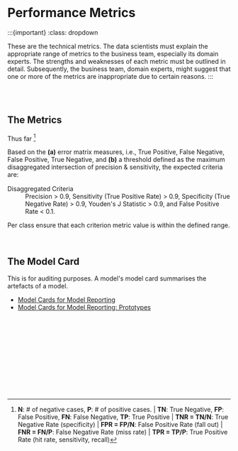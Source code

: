 <br>

# Performance Metrics

:::{important}
:class: dropdown

These are the technical metrics.  The data scientists must explain the appropriate range of metrics to the business team, especially its domain experts.  The strengths and weaknesses of each metric must be outlined in detail.  Subsequently, the business team, domain experts, might suggest that one or more of the metrics are inappropriate due to certain reasons.
:::

<br>
<br>

## The Metrics

Thus far [^metrics]

<dl><div style="margin-bottom: 15px; margin-top: 10px;">Based on the <b>(a)</b> error matrix measures, i.e., True Positive, False Negative, False Positive, True Negative, and <b>(b)</b> a threshold defined as the maximum disaggregated intersection of precision & sensitivity, the expected criteria are: </div>
    <dt>Disaggregated Criteria</dt>
    <dd>Precision > 0.9, Sensitivity (True Positive Rate) > 0.9, Specificity (True Negative Rate) > 0.9, Youden's J Statistic > 0.9, and False Positive Rate < 0.1. </dd>
</dl>

Per class ensure that each criterion metric value is within the defined range.

<br>

## The Model Card

This is for auditing purposes.  A model's model card summarises the artefacts of a model.

<ul class="disc">
    <li class="disc"><a href="https://arxiv.org/abs/1810.03993" target="_blank">Model Cards for Model Reporting</a></li>
    <li class="disc"><a href="https://modelcards.withgoogle.com/about">Model Cards for Model Reporting: Prototypes</a></li>
</ul>

<br>
<br>

<br>
<br>

<br>
<br>

<br>
<br>


[^metrics]: **N**: # of negative cases, **P**: # of positive cases. | **TN**: True Negative, **FP**: False Positive, **FN**: False Negative, **TP**: True Positive | **TNR = TN/N**: True Negative Rate (specificity) | **FPR = FP/N**: False Positive Rate (fall out) | **FNR = FN/P**: False Negative Rate (miss rate) | **TPR = TP/P**: True Positive Rate (hit rate, sensitivity, recall)


<br>
<br>
